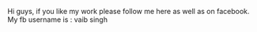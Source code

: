 Hi guys, if you like my work please follow me here as well as on facebook.
My fb username is : vaib singh